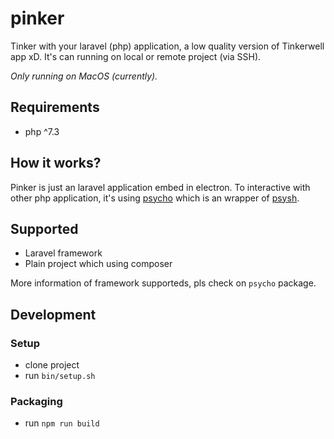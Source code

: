 # pinker

Tinker with your laravel (php) application, a low quality version of Tinkerwell app xD. It's can running on local or remote project (via SSH).

_Only running on MacOS (currently)._

## Requirements

- php ^7.3

## How it works?

Pinker is just an laravel application embed in electron. To interactive with other php application, it's using [psycho](https://github.com/bangnokia/psycho) which is an wrapper of [psysh](https://github.com/bobthecow/psysh).

## Supported

- Laravel framework
- Plain project which using composer

More information of framework supporteds, pls check on `psycho` package.

## Development

### Setup

- clone project
- run `bin/setup.sh`

### Packaging

- run `npm run build`
